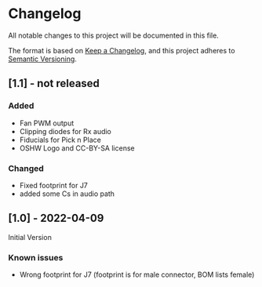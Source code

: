 # Changelog
All notable changes to this project will be documented in this file.

The format is based on [Keep a Changelog](https://keepachangelog.com/en/1.0.0/),
and this project adheres to [Semantic Versioning](https://semver.org/spec/v2.0.0.html).

## [1.1] - not released

### Added

* Fan PWM output
* Clipping diodes for Rx audio
* Fiducials for Pick n Place
* OSHW Logo and CC-BY-SA license


### Changed

* Fixed footprint for J7
* added some Cs in audio path

## [1.0] - 2022-04-09

Initial Version

### Known issues

* Wrong footprint for J7 (footprint is for male connector, BOM lists female)

